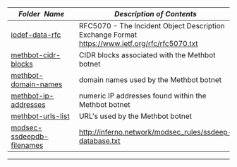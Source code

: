 |&nbsp;&nbsp;&nbsp;&nbsp;_Folder&nbsp;&nbsp;Name_&nbsp;&nbsp;&nbsp;&nbsp;| _Description of Contents_
|:----------------|--------------------------------------------------------------------------------------------------------------------------------------------------------
| [iodef-data-rfc](iodef-data-rfc.txt) |  RFC5070 - The Incident Object Description Exchange Format <https://www.ietf.org/rfc/rfc5070.txt> 
| [methbot-cidr-blocks](methbot-cidr-blocks.txt) |  CIDR blocks associated with the Methbot botnet 
| [methbot-domain-names](methbot-domain-names.txt) |  domain names used by the Methbot botnet 
| [methbot-ip-addresses](methbot-ip-addresses.txt) |  numeric IP addresses found within the Methbot botnet 
| [methbot-urls-list](methbot-urls-list.txt.xz) |  URL's used by the Methbot botnet 
| [modsec-ssdeepdb-filenames](modsec-ssdeepdb-filenames.txt) |  <http://inferno.network/modsec_rules/ssdeep-database.txt> 

* * *

